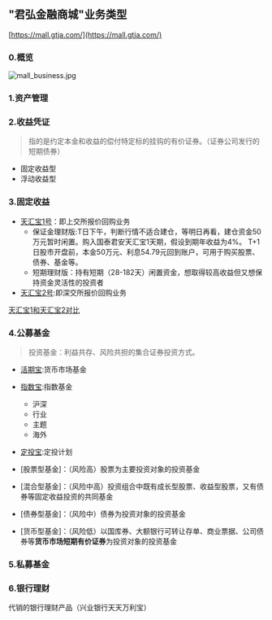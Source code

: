 ## "君弘金融商城"业务类型

[https://mall.gtja.com/](https://mall.gtja.com/)
### 0.概览

![mall_business.jpg](https://github.com/jennyzhang8800/gtja_mall/blob/master/mall_business.jpg)

### 1.资产管理
### 2.收益凭证
>指的是约定本金和收益的偿付特定标的挂钩的有价证券。（证券公司发行的短期债券）
+ 固定收益型
+ 浮动收益型
### 3.固定收益

+ [天汇宝1号](https://mall.gtja.com/thb/index.jsp)：即上交所报价回购业务
  + 保证金理财版:T日下午，判断行情不适合建仓，等明日再看，建仓资金50万元暂时闲置。购入国泰君安天汇宝1天期，假设到期年收益为4%。
T+1日股市开盘前，本金50万元、利息54.79元回到账户，可用于购买股票、债券、基金等。
  + 短期理财版：持有短期（28-182天）闲置资金，想取得较高收益但又想保持资金灵活性的投资者
+ [天汇宝2号](https://mall.gtja.com/thb/index.jsp):即深交所报价回购业务

[天汇宝1和天汇宝2对比](http://www.gtja.com/portal/channel/gythb2h.jhtml)

### 4.公募基金
>投资基金：利益共存、风险共担的集合证券投资方式。
+ [活期宝](https://mall.gtja.com/fund/):货币市场基金 
+ [指数宝](https://mall.gtja.com/fund/zhishu/):指数基金
  + 沪深
  + 行业
  + 主题
  + 海外
+ [定投宝](https://mall.gtja.com/fund/dingtou/):定投计划

+ [股票型基金]：（风险高）股票为主要投资对象的投资基金
+ [混合型基金]：（风险中高）投资组合中既有成长型股票、收益型股票，又有债券等固定收益投资的共同基金
+ [债券型基金]：（风险中）债券为投资对象的投资基金
+ [货币型基金]：（风险低）以国库券、大额银行可转让存单、商业票据、公司债券等**货币市场短期有价证券**为投资对象的投资基金
### 5.私募基金
### 6.银行理财
代销的银行理财产品（兴业银行天天万利宝）
